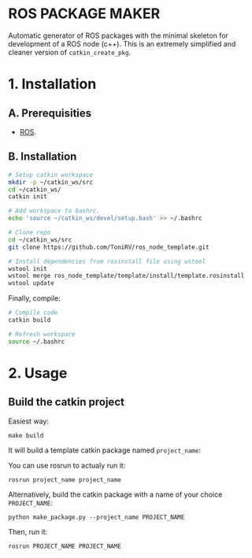 # ROS PACKAGE MAKER

Automatic generator of ROS packages with the minimal skeleton for development of a ROS node (c++). This is an extremely simplified and cleaner version of `catkin_create_pkg`.

# 1. Installation

## A. Prerequisities

- [ROS](https://www.ros.org/install/).

## B. Installation

```bash
# Setup catkin workspace
mkdir -p ~/catkin_ws/src
cd ~/catkin_ws/
catkin init

# Add workspace to bashrc.
echo 'source ~/catkin_ws/devel/setup.bash' >> ~/.bashrc

# Clone repo
cd ~/catkin_ws/src
git clone https://github.com/ToniRV/ros_node_template.git

# Install dependencies from rosinstall file using wstool
wstool init
wstool merge ros_node_template/template/install/template.rosinstall
wstool update
```

Finally, compile:

```bash
# Compile code
catkin build

# Refresh workspace
source ~/.bashrc
```

# 2. Usage

## Build the catkin project

Easiest way:
```
make build
```

It will build a template catkin package named `project_name`:

You can use rosrun to actualy run it:
```
rosrun project_name project_name
```

Alternatively, build the catkin package with a name of your choice `PROJECT_NAME`:
```
python make_package.py --project_name PROJECT_NAME
```

Then, run it:
```
rosrun PROJECT_NAME PROJECT_NAME
```

